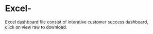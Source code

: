 # Excel-
Excel dashboard file consist of interative customer success dashboard, click on view raw to download.
